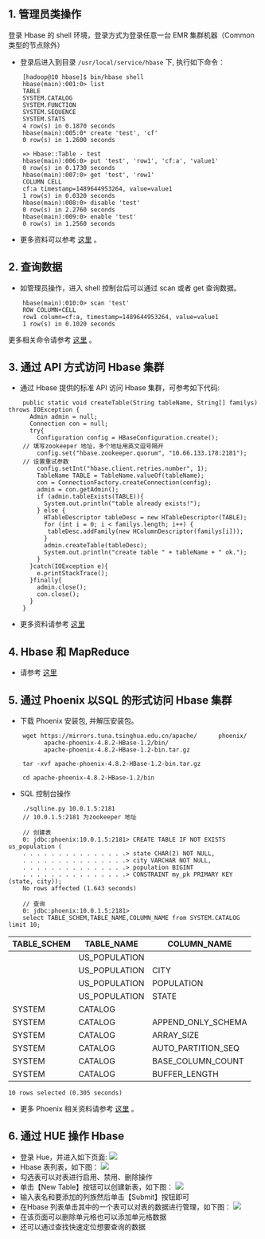 ## 1. 管理员类操作
登录 Hbase 的 shell 环境，登录方式为登录任意一台 EMR 集群机器（Common 类型的节点除外）
* 登录后进入到目录 `/usr/local/service/hbase` 下, 执行如下命令：
```
    [hadoop@10 hbase]$ bin/hbase shell
    hbase(main):001:0> list
    TABLE
    SYSTEM.CATALOG
    SYSTEM.FUNCTION
    SYSTEM.SEQUENCE
    SYSTEM.STATS
    4 row(s) in 0.1870 seconds
    hbase(main):005:0* create 'test', 'cf'
    0 row(s) in 1.2600 seconds

    => Hbase::Table - test
    hbase(main):006:0> put 'test', 'row1', 'cf:a', 'value1'
    0 row(s) in 0.1730 seconds
    hbase(main):007:0> get 'test', 'row1'
    COLUMN CELL
    cf:a timestamp=1489644953264, value=value1
    1 row(s) in 0.0320 seconds
    hbase(main):008:0> disable 'test'
    0 row(s) in 2.2760 seconds
    hbase(main):009:0> enable 'test'
    0 row(s) in 1.2560 seconds
```
* 更多资料可以参考 [这里](http://hbase.apache.org/book.html#shell) 。
## 2. 查询数据
* 如管理员操作，进入 shell 控制台后可以通过 scan 或者 get 查询数据。
```
    hbase(main):010:0> scan 'test'
    ROW COLUMN+CELL
    row1 column=cf:a, timestamp=1489644953264, value=value1
    1 row(s) in 0.1020 seconds
```
更多相关命令请参考 [这里](http://hbase.apache.org/book.html#shell) 。
## 3. 通过 API 方式访问 Hbase 集群
* 通过 Hbase 提供的标准 API 访问 Hbase 集群，可参考如下代码:
```
    public static void createTable(String tableName, String[] familys) throws IOException {
      Admin admin = null;
      Connection con = null;
      try{
        Configuration config = HBaseConfiguration.create();
    // 填写zookeeper 地址，多个地址用英文逗号隔开
        config.set("hbase.zookeeper.quorum", "10.66.133.178:2181");
    // 设置重试参数
        config.setInt("hbase.client.retries.number", 1);
        TableName TABLE = TableName.valueOf(tableName);
        con = ConnectionFactory.createConnection(config);
        admin = con.getAdmin();
        if (admin.tableExists(TABLE)){
          System.out.println("table already exists!");
        } else {
          HTableDescriptor tableDesc = new HTableDescriptor(TABLE);
          for (int i = 0; i < familys.length; i++) {
           tableDesc.addFamily(new HColumnDescriptor(familys[i]));
          }
          admin.createTable(tableDesc);
          System.out.println("create table " + tableName + " ok.");
        }
      }catch(IOException e){
        e.printStackTrace();
      }finally{
        admin.close();
        con.close();
      }
    }
```
* 更多资料请参考 [这里](https://hbase.apache.org/book.html#_examples)
## 4. Hbase 和 MapReduce
* 请参考 [这里](https://hbase.apache.org/book.html#mapreduce)
## 5. 通过 Phoenix 以SQL 的形式访问 Hbase 集群
* 下载 Phoenix 安装包, 并解压安装包。
```
    wget https://mirrors.tuna.tsinghua.edu.cn/apache/      phoenix/
          apache-phoenix-4.8.2-HBase-1.2/bin/
          apache-phoenix-4.8.2-HBase-1.2-bin.tar.gz

    tar -xvf apache-phoenix-4.8.2-HBase-1.2-bin.tar.gz

    cd apache-phoenix-4.8.2-HBase-1.2/bin
```
* SQL 控制台操作
```
    ./sqlline.py 10.0.1.5:2181
    // 10.0.1.5:2181 为zookeeper 地址

    // 创建表
    0: jdbc:phoenix:10.0.1.5:2181> CREATE TABLE IF NOT EXISTS us_population (
    . . . . . . . . . . . . . . .> state CHAR(2) NOT NULL,
    . . . . . . . . . . . . . . .> city VARCHAR NOT NULL,
    . . . . . . . . . . . . . . .> population BIGINT
    . . . . . . . . . . . . . . .> CONSTRAINT my_pk PRIMARY KEY (state, city));
    No rows affected (1.643 seconds)

    // 查询
    0: jdbc:phoenix:10.0.1.5:2181>
    select TABLE_SCHEM,TABLE_NAME,COLUMN_NAME from SYSTEM.CATALOG limit 10;
```

| TABLE_SCHEM | TABLE_NAME | COLUMN_NAME |
|---------|---------|---------|
|  | US_POPULATION |  |
|  | US_POPULATION | CITY |
|  | US_POPULATION | POPULATION |
|  | US_POPULATION | STATE |
| SYSTEM | CATALOG |  |
|SYSTEM | CATALOG | APPEND_ONLY_SCHEMA |
| SYSTEM | CATALOG | ARRAY_SIZE |
| SYSTEM | CATALOG | AUTO_PARTITION_SEQ |
| SYSTEM | CATALOG | BASE_COLUMN_COUNT |
| SYSTEM | CATALOG | BUFFER_LENGTH |
	10 rows selected (0.305 seconds)
* 更多 Phoenix 相关资料请参考 [这里](http://phoenix.apache.org/Phoenix-in-15-minutes-or-less.html) 。
## 6. 通过 HUE 操作 Hbase
* 登录 Hue，并进入如下页面:
![](//mc.qcloudimg.com/static/img/d8d1804a4147a7b8b992267e23fd5880/image.png)
* Hbase 表列表，如下图：
![](//mc.qcloudimg.com/static/img/784abba01f5ab6b3b0bb2da0ae9cdee9/image.png)
* 勾选表可以对表进行启用、禁用、删除操作
* 单击【New Table】按钮可以创建新表，如下图：
![](//mc.qcloudimg.com/static/img/7937f38f16ed880a874c505aa2e92638/image.png)
* 输入表名和要添加的列族然后单击【Submit】按钮即可
* 在Hbase 列表单击其中的一个表可以对表的数据进行管理，如下图：
![](//mc.qcloudimg.com/static/img/b5afa5b5f749dfee33cc070e4d0c3a07/image.png)
* 在该页面可以删除单元格也可以添加单元格数据
* 还可以通过查找快速定位想要查询的数据


